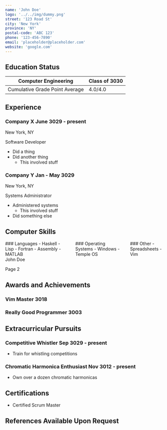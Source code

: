 ```yaml
---
name: 'John Doe'
logo: '../../img/dummy.png'
street: '123 Road St'
city: 'New York'
province: 'NY'
postal-code: 'ABC 123'
phone: '123-456-7890'
email: 'placeholder@placeholder.com'
website: 'google.com'
---
```


## Education Status
Computer Engineering | Class of 3030
--- | ---
Cumulative Grade Point Average | 4.0/4.0


## Experience
### Company X <span class="date">June 3029 - present</span>
New York, NY

Software Developer

- Did a thing
- Did another thing
    - This involved stuff


### Company Y  <span class="date">Jan - May 3029</span>
New York, NY

Systems Administrator

- Administered systems
    - This involved stuff
- Did something else

## Computer Skills

<div class="columns">
<div>
### Languages
- Haskell
- Lisp
- Fortran
- Assembly
- MATLAB
</div>

<div>
### Operating Systems
- Windows
- Temple OS
</div>

<div>
### Other
- Spreadsheets
- Vim
</div>
</div>

<div class="page-break">
John Doe

Page 2
</div>

## Awards and Achievements
### Vim Master  <span class="date">3018</span>
### Really Good Programmer  <span class="date">3003</span>

## Extracurricular Pursuits
### Competitive Whistler  <span class="date">Sep 3029 - present</span>
- Train for whistling competitions
### Chromatic Harmonica Enthusiast  <span class="date">Nov 3012 - present</span>
- Own over a dozen chromatic harmonicas


## Certifications
- Certified Scrum Master

## References Available Upon Request

